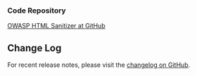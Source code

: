 <!--### Project Information
* Project Level
* Project Type
* Version, etc

### Downloads or Social Links
* [Download](#)
* [Social Link](#)
-->

### Code Repository
[OWASP HTML Sanitizer at GitHub](https://github.com/owasp/java-html-sanitizer)


## Change Log
For recent release notes, please visit the <a href="https://github.com/OWASP/java-html-sanitizer/blob/master/change_log.md">changelog on GitHub</a>.</p>


